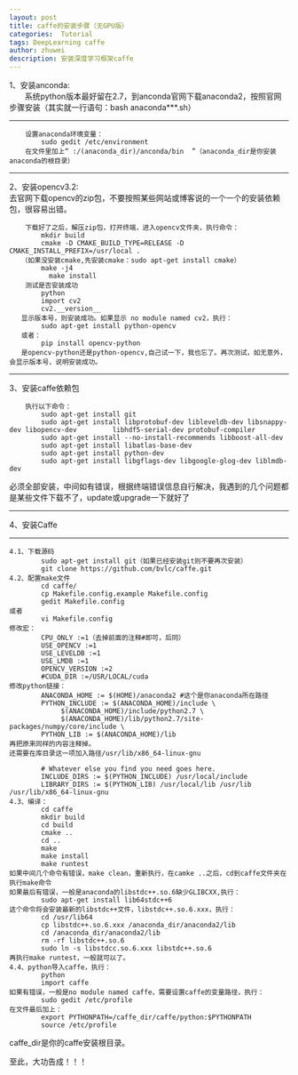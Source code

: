```yaml
---
layout: post
title: caffe的安装步骤（无GPU版）
categories:  Tutorial
tags: DeepLearning caffe
author: zhuwei
description: 安装深度学习框架caffe
---
```

1、安装anconda:   
　　系统python版本最好留在2.7，到anconda官网下载anaconda2，按照官网步骤安装（其实就一行语句：bash anaconda***.sh）

- - -

        设置anaconda环境变量：
            sudo gedit /etc/environment
        在文件里加上“ :/(anaconda_dir)/anconda/bin  ”（anaconda_dir是你安装anaconda的根目录）

- - -

2、安装opencv3.2:   
去官网下载opencv的zip包，不要按照某些网站或博客说的一个一个的安装依赖包，很容易出错。
	
        下载好了之后，解压zip包，打开终端，进入opencv文件夹，执行命令：
			mkdir build
			cmake -D CMAKE_BUILD_TYPE=RELEASE -D CMAKE_INSTALL_PREFIX=/usr/local .
       （如果没安装cmake,先安装cmake：sudo apt-get install cmake）
			make -j4
		      make install
		测试是否安装成功
			python
			import cv2
		    cv2.__version__
	   显示版本号，则安装成功。如果显示 no module named cv2，执行：
		    sudo apt-get install python-opencv
	   或者：
			pip install opencv-python
	   是opencv-python还是python-opencv,自己试一下，我也忘了。再次测试，如无意外，会显示版本号，说明安装成功。

- - -

3、安装caffe依赖包

		执行以下命令：
			sudo apt-get install git
			sudo apt-get install libprotobuf-dev libleveldb-dev libsnappy-dev libopencv-dev 		libhdf5-serial-dev protobuf-compiler
			sudo apt-get install --no-install-recommends libboost-all-dev
			sudo apt-get install libatlas-base-dev
			sudo apt-get install python-dev
			sudo apt-get install libgflags-dev libgoogle-glog-dev liblmdb-dev
			
必须全部安装，中间如有错误，根据终端错误信息自行解决，我遇到的几个问题都是某些文件下载不了，update或upgrade一下就好了

- - -

4、安装Caffe

- - -

    4.1、下载源码
            sudo apt-get install git（如果已经安装git则不要再次安装）
            git clone https://github.com/bvlc/caffe.git
    4.2、配置make文件
            cd caffe/
            cp Makefile.config.example Makefile.config
            gedit Makefile.config
    或者
            vi Makefile.config
    修改宏：
            CPU_ONLY :=1（去掉前面的注释#即可，后同）
            USE_OPENCV :=1
            USE_LEVELDB :=1
            USE_LMDB :=1
            OPENCV_VERSION :=2
            #CUDA_DIR :=/USR/LOCAL/cuda
    修改python链接：
            ANACONDA_HOME := $(HOME)/anaconda2 #这个是你anaconda所在路径
            PYTHON_INCLUDE := $(ANACONDA_HOME)/include \
                 $(ANACONDA_HOME)/include/python2.7 \
                 $(ANACONDA_HOME)/lib/python2.7/site-packages/numpy/core/include \
            PYTHON_LIB := $(ANACONDA_HOME)/lib
    再把原来同样的内容注释掉。
    还需要在库目录这一项加入路径/usr/lib/x86_64-linux-gnu

            # Whatever else you find you need goes here.
            INCLUDE_DIRS := $(PYTHON_INCLUDE) /usr/local/include 
            LIBRARY_DIRS := $(PYTHON_LIB) /usr/local/lib /usr/lib /usr/lib/x86_64-linux-gnu
	4.3、编译：
            cd caffe
            mkdir build
            cd build
            cmake ..
            cd ..
            make
            make install
            make runtest
    如果中间几个命令有错误，make clean，重新执行，在camke ..之后，cd到caffe文件夹在执行make命令
    如果最后有错误，一般是anaconda的libstdc++.so.6缺少GLIBCXX,执行：
        	sudo apt-get install lib64stdc++6
    这个命令将会安装最新的libstdc++文件，libstdc++.so.6.xxx，执行：
            cd /usr/lib64
            cp libstdc++.so.6.xxx /anaconda_dir/anaconda2/lib
            cd /anaconda_dir/anaconda2/lib
            rm -rf libstdc++.so.6
            sudo ln -s libstdcc.so.6.xxx libstdc++.so.6
    再执行make runtest，一般就可以了。
	4.4、python导入caffe，执行：
            python
            import caffe
    如果有错误，一般是no module named caffe，需要设置caffe的变量路径，执行：
        	sudo gedit /etc/profile
    在文件最后加上：
            export PYTHONPATH=/caffe_dir/caffe/python:$PYTHONPATH
            source /etc/profile
  caffe_dir是你的caffe安装根目录。

至此，大功告成！！！



















